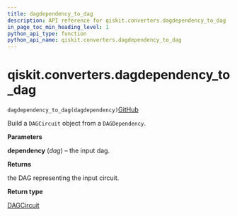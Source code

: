 ```yaml
---
title: dagdependency_to_dag
description: API reference for qiskit.converters.dagdependency_to_dag
in_page_toc_min_heading_level: 1
python_api_type: function
python_api_name: qiskit.converters.dagdependency_to_dag
---
```


# qiskit.converters.dagdependency\_to\_dag

<span id="qiskit.converters.dagdependency_to_dag" />

`dagdependency_to_dag(dagdependency)`[GitHub](https://github.com/qiskit/qiskit/tree/stable/0.41/qiskit/converters/dagdependency_to_dag.py "view source code")

Build a `DAGCircuit` object from a `DAGDependency`.

**Parameters**

**dependency** (*dag*) – the input dag.

**Returns**

the DAG representing the input circuit.

**Return type**

[DAGCircuit](qiskit.dagcircuit.DAGCircuit "qiskit.dagcircuit.DAGCircuit")


